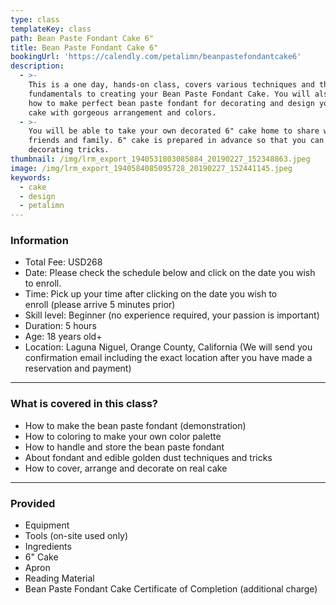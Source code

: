 ```yaml
---
type: class
templateKey: class
path: Bean Paste Fondant Cake 6"
title: Bean Paste Fondant Cake 6"
bookingUrl: 'https://calendly.com/petalimn/beanpastefondantcake6'
description:
  - >-
    This is a one day, hands-on class, covers various techniques and the
    fundamentals to creating your Bean Paste Fondant Cake. You will also learn
    how to make perfect bean paste fondant for decorating and design your own
    cake with gorgeous arrangement and colors.
  - >-
    You will be able to take your own decorated 6" cake home to share with
    friends and family. 6" cake is prepared in advance so that you can focus on
    decorating tricks.
thumbnail: /img/lrm_export_1940531803085884_20190227_152348863.jpeg
image: /img/lrm_export_1940584085095728_20190227_152441145.jpeg
keywords:
  - cake
  - design
  - petalimn
---
```

### Information

* Total Fee: USD268
* Date: Please check the schedule below and click on the date you wish to enroll.
* Time: Pick up your time after clicking on the date you wish to enroll (please arrive 5 minutes prior)
* Skill level: Beginner (no experience required, your passion is important)
* Duration: 5 hours
* Age: 18 years old+
* Location: Laguna Niguel, Orange County, California (We will send you confirmation email including the exact location after you have made a reservation and payment)

- - -

### What is covered in this class?

* How to make the bean paste fondant (demonstration)
* How to coloring to make your own color palette
* How to handle and store the bean paste fondant
* About fondant and edible golden dust techniques and tricks
* How to cover, arrange and decorate on real cake

- - -

### Provided

* Equipment
* Tools (on-site used only)
* Ingredients
* 6" Cake
* Apron
* Reading Material
* Bean Paste Fondant Cake Certificate of Completion (additional charge)
